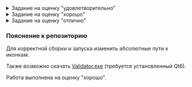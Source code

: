 <details>
  <summary>Задание на оценку "удовлетворительно"</summary>
  
  Написать UI-обёртку над вашей лабораторной работой
  на Python'e. В интерфейсе должны быть, как минимум:
  1. Текстовое поле для ввода пути к python-интерпретатору (и, опционально, путь к вашему
  python-скрипту - но его разрешается захардкодить);
  2. Текстовое поле для отображения (и может быть, ввода) пути к входному файлу и кнопка
  для показа системного окна выбора входного файла;
  3. Текстовое поле для отображения (и может быть, ввода) пути к выходному файлу и кнопка
  для показа системного окна выбора выходного файла;
  4. Кнопка для запуска вашего скрипта. По завершении операции приложение должно
  показать сообщение об успешном завершении операции.
  5. В случае каких-либо ошибок ваше приложение не должно падать, а должно показывать
  информативное сообщение о том, что пошло не так.

  Полезные ссылки:
  1) [QFileDialog](https://doc.qt.io/qt-6/qfiledialog.html)
  2) [QMessageBox](https://doc.qt.io/qt-6/qmessagebox.html)
  3) [QProcess](https://doc.qt.io/qt-6/qprocess.html)
  
</details>
  
<details>
  <summary>Задание на оценку "хорошо"</summary>
  
  В дополнение к критериям на "удовлетворительно", действуют следующие условия:
  1. Интерфейс должен быть красиво оформлен. У окна должны быть установлены иконка и
  адекватный заголовок, при изменении размеров окна (если это допустимо) элементы
  управления не должны разъезжаться непонятным образом, и всё в этом духе;
  2. Пути к python-интерпретатору и скрипту должны настраиваться в отдельном окне
  настроек. Это окно должно открываться через пункт меню File -> Settings;
  3. Должен быть пункт меню File -> Exit, который закрывает ваше приложение;
  4. Изменения в настройках должны сохраняться между запусками программы (хранить их в
  отдельном файле и при необходимости загружать/сохранять этот файл). Приложение не
  должно падать в случае отсутствия или некорректно заданного файла настроек.

  Полезные ссылки:
  1) [QSettings](https://doc.qt.io/qt-6/qsettings.html)
  
</details>

<details>
  <summary>Задание на оценку "отлично"</summary>
  
  В дополнение к критериям на "хорошо", действуют следующие условия:
  1. Пока работает ваш скрипт, приложение не должно выглядеть зависшим (это означает, что
  запускать процесс вы должны в отдельном потоке). Пока выполняется скрипт, должно
  показываться диалоговое окно с прогрессом (разрешается показывать недетерминированный
  прогресс, то есть просто плавающую туда-сюда полоску);
  2. В окне с прогрессом при нажатии на кнопку Cancel процесс интерпретатора,
  исполняющего ваш скрипт, должен прерываться.
  
  Полезные ссылки:
  1) [QProcessDialog](https://doc.qt.io/qt-6/qprogressdialog.html)
  
</details>

### Пояснение к репозиторию

Для корректной сборки и запуска изменить абсолютные пути к иконкам. 

Также возможно скачать [Validator.exe](https://github.com/eeeeagle/AlDS_1.4/releases/download/exe/Validator.exe) (требуется установленный Qt6).

Работа выполнена на оценку "хорошо".
